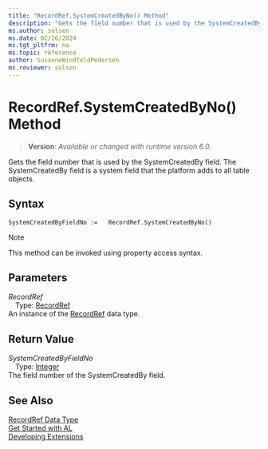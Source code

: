 ```yaml
---
title: "RecordRef.SystemCreatedByNo() Method"
description: "Gets the field number that is used by the SystemCreatedBy field."
ms.author: solsen
ms.date: 02/26/2024
ms.tgt_pltfrm: na
ms.topic: reference
author: SusanneWindfeldPedersen
ms.reviewer: solsen
---
```

[//]: # (START>DO_NOT_EDIT)
[//]: # (IMPORTANT:Do not edit any of the content between here and the END>DO_NOT_EDIT.)
[//]: # (Any modifications should be made in the .xml files in the ModernDev repo.)
# RecordRef.SystemCreatedByNo() Method
> **Version**: _Available or changed with runtime version 6.0._

Gets the field number that is used by the SystemCreatedBy field. The SystemCreatedBy field is a system field that the platform adds to all table objects.


## Syntax
```AL
SystemCreatedByFieldNo :=   RecordRef.SystemCreatedByNo()
```
> [!NOTE]
> This method can be invoked using property access syntax.
## Parameters
*RecordRef*  
&emsp;Type: [RecordRef](recordref-data-type.md)  
An instance of the [RecordRef](recordref-data-type.md) data type.  

## Return Value
*SystemCreatedByFieldNo*  
&emsp;Type: [Integer](../integer/integer-data-type.md)  
The field number of the SystemCreatedBy field.


[//]: # (IMPORTANT: END>DO_NOT_EDIT)
## See Also
[RecordRef Data Type](recordref-data-type.md)  
[Get Started with AL](../../devenv-get-started.md)  
[Developing Extensions](../../devenv-dev-overview.md)